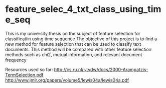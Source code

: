 # feature_selec_4_txt_class_using_time_seq
This is my university thesis on the subject of feature selection for classificatiin using time sequence
The objective of this project is to find a new method for feature selection that can be used to classify text documents. 
This method will be compared with other feature selection methods such as chi2, mutual information, and relevant document frequency

Resources used so far:
http://cs.ru.nl/~tvdw/docs/2000-Arampatzis-TermSelection.pdf
http://www.jmlr.org/papers/volume5/lewis04a/lewis04a.pdf
